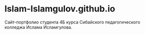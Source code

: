 # Islam-Islamgulov.github.io
Сайт-портфолио студента 4Б курса Сибайского педагогического колледжа Ислама Исламгулова.
